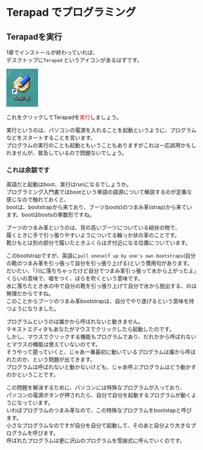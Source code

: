 # Terapad でプログラミング

## Terapadを実行

1章でインストールが終わっていれば、  
デスクトップに`Terapad` というアイコンがあるはずです。  

![](terapad_icon.png)

これをクリックしてTerapadを<font color="red">実行</font>しましょう。  

実行というのは、パソコンの電源を入れることを起動というように、プログラムなどをスタートすることを言います。  
プログラムの実行のことも起動ともいうこともありますがこれは一応誤用かもしれませんが、普及しているので問題ないでしょう。

### これは余談です

英語だと起動はboot、実行はrunになるでしょうか。  
プログラミング入門書ではbootという単語の語源について解説するのが定番な感じなので触れておくと、  
bootは、bootstrapから来ており、ブーツ(boots)のつまみ革(strap)から来ています。bootはbootsの単数形ですね。

ブーツのつまみ革というのは、背の高いブーツについている紐状の物で、  
履くときに手で引っ張りやすいようについてる輪っか状の革のことです。  
靴ひもとは別の部分で履いたときふくらはぎ付近になる位置についています。  

このbootstrapですが、英語に`pull oneself up by one's own bootstraps`(自分の靴のつまみ革を引っ張って自分を引っ張り上げる)という慣用句があります。  
だいたい、「川に落ちちゃったけど自分でつまみ革引っ張って水から上がったよ」くらいの意味で、嘘をつく、ほらを吹くという意味です。  
水に落ちたとき水の中で自分の靴を引っ張り上げて自分で水から脱出する、のは無理だからですね。  
このことからブーツのつまみ革bootstrapは、自分でやり遂げるという意味を持つようになりました。  

プログラムというのは誰かから呼ばれないと動きません。  
テキストエディタもあなたがマウスでクリックしたら起動したのです。  
しかし、マウスでクリックする機能もプログラムであり、だれかから呼ばれないとマウスの機能は使えていないのです。  
そうやって遡っていくと、じゃあ一番最初に動いているプログラムは誰から呼ばれたのか、という問題が出てきます。  
プログラムは呼ばれないと動かないけども、じゃあ呼ぶプログラムはどう動かすのかということです。  

この問題を解決するために、パソコンには特殊なプログラムが入っており、  
パソコンの電源ボタンが押されたら、自分で自分を起動するプログラムが動くようになっています。  
いわばプログラムのつまみ革なので、この特殊なプログラムをbootstapと呼びます。  
小さなプログラムなのですが自分を自分で起動して、そのあと自分より大きなプログラムを呼びます。  
呼ばれたプログラムは更に沢山のプログラムを雪崩式に呼んでいくのです。

